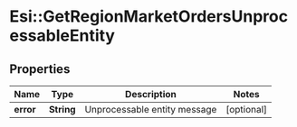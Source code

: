 # Esi::GetRegionMarketOrdersUnprocessableEntity

## Properties
Name | Type | Description | Notes
------------ | ------------- | ------------- | -------------
**error** | **String** | Unprocessable entity message | [optional] 


